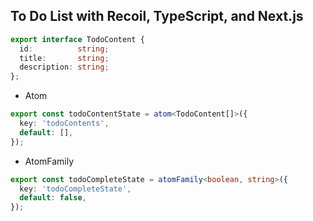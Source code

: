 ## To Do List with Recoil, TypeScript, and Next.js

```ts
export interface TodoContent {
  id:          string;
  title:       string;
  description: string;
};

```

- Atom
```ts
export const todoContentState = atom<TodoContent[]>({
  key: 'todoContents',
  default: [],
});
```

- AtomFamily
```ts
export const todoCompleteState = atomFamily<boolean, string>({
  key: 'todoCompleteState',
  default: false,
});
```

